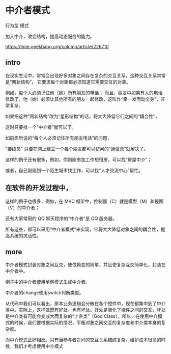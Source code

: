 # 中介者模式

行为型 模式

加入中介，改变结构，提高动态服务的能力。

https://time.geekbang.org/column/article/226710

## intro

在现实生活中，常常会出现好多对象之间存在复杂的交互关系，这种交互关系常常是“网状结构”，
它要求每个对象都必须知道它需要交互的对象。

例如，每个人必须记住他（她）所有朋友的电话；
而且，朋友中如果有人的电话修改了，他（她）必须让其他所有的朋友一起修改，这叫作“牵一发而动全身”，非常复杂。

如果把这种“网状结构”改为“星形结构”的话，将大大降低它们之间的“耦合性”，

这时只要找一个“中介者”就可以了。

如前面所说的“每个人必须记住所有朋友电话”的问题，

"接线员"
    只要在网上建立一个每个朋友都可以访问的“通信录”就解决了。

这样的例子还有很多，例如，你刚刚参加工作想租房，可以找“房屋中介”；

或者，自己刚刚到一个陌生城市找工作，可以找“人才交流中心”帮忙。

## 在软件的开发过程中，

这样的例子也很多，例如，在 MVC 框架中，控制器（C）就是模型（M）和视图（V）的中介者；

还有大家常用的 QQ 聊天程序的“中介者”是 QQ 服务器。

所有这些，都可以采用“中介者模式”来实现，它将大大降低对象之间的耦合性，提高系统的灵活性。

## more

中介者模式封装对象之间互交，使依赖变的简单，并且使复杂互交简单化，封装在中介者中。

例子中的中介者使用单例模式生成中介者。

中介者的change使用switch判断类型。

从代码中我们可以看出，原本业务逻辑会分散在各个控件中，现在都集中到了中介类中。实际上，这样做既有好处，也有坏处。好处是简化了控件之间的交互，坏处是中介类有可能会变成大而复杂的“上帝类”（God Class）。所以，在使用中介模式的时候，我们要根据实际的情况，平衡对象之间交互的复杂度和中介类本身的复杂度。

而中介模式正好相反。只有当参与者之间的交互关系错综复杂，维护成本很高的时候，我们才考虑使用中介模式


